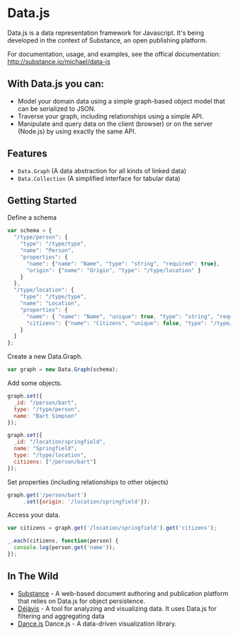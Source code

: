 Data.js
=====================

Data.js is a data representation framework for Javascript. It's being developed in the context of Substance, an open publishing platform.

For documentation, usage, and examples, see the offical documentation: http://substance.io/michael/data-js


With Data.js you can:
---------------------

* Model your domain data using a simple graph-based object model that can be serialized to JSON.
* Traverse your graph, including relationships using a simple API.
* Manipulate and query data on the client (browser) or on the server (Node.js) by using exactly the same API.


Features
---------------------

* `Data.Graph` (A data abstraction for all kinds of linked data)
* `Data.Collection` (A simplified interface for tabular data)


Getting Started
---------------------

Define a schema

```js
var schema = {
  "/type/person": {
    "type": "/type/type",
    "name": "Person",
    "properties": {
      "name": {"name": "Name", "type": "string", "required": true},
      "origin": {"name": "Origin", "type": "/type/location" }
    }
  },
  "/type/location": {
    "type": "/type/type",
    "name": "Location",
    "properties": {
      "name": { "name": "Name", "unique": true, "type": "string", "required": true },
      "citizens": {"name": "Citizens", "unique": false, "type": "/type/person"}
    }
  }
};
```

Create a new Data.Graph.

```js
var graph = new Data.Graph(schema);
```

Add some objects.

```js
graph.set({
  _id: "/person/bart",
  type: "/type/person",
  name: "Bart Simpson"
});

graph.set({
  _id: "/location/springfield",
  name: "Springfield",
  type: "/type/location",
  citizens: ["/person/bart"]
});
```

Set properties (including relationships to other objects)

```js
graph.get('/person/bart')
     .set({origin: '/location/springfield'});
```

Access your data.

```js
var citizens = graph.get('/location/springfield').get('citizens');

_.each(citizens, function(person) {
  console.log(person.get('name'));
});
```


In The Wild
------------------

* [Substance](http://substance.io) - A web-based document authoring and publication platform that relies on Data.js for object persistence.
* [Déjàvis](http://beta.dejavis.org) - A tool for analyzing and visualizing data. It uses Data.js for filtering and aggregating data
* [Dance.js](http://github.com/michael/dance) Dance.js - A data-driven visualization library.
